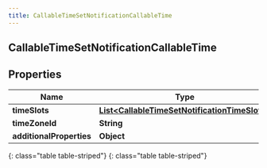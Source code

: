 ```yaml
---
title: CallableTimeSetNotificationCallableTime
---
```

## CallableTimeSetNotificationCallableTime


## Properties

| Name | Type | Description | Notes |
| ------------ | ------------- | ------------- | ------------- |
| **timeSlots** | [**List&lt;CallableTimeSetNotificationTimeSlots&gt;**](CallableTimeSetNotificationTimeSlots.html) |  |  [optional] |
| **timeZoneId** | **String** |  |  [optional] |
| **additionalProperties** | **Object** |  |  [optional] |
{: class="table table-striped"}
{: class="table table-striped"}


